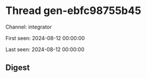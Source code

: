 # Thread gen-ebfc98755b45
Channel: integrator

First seen: 2024-08-12 00:00:00

Last seen: 2024-08-12 00:00:00

## Digest


